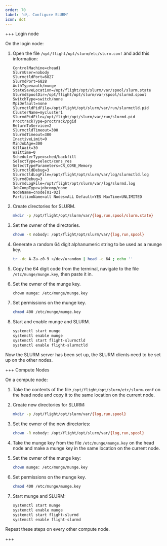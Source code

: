 ```yaml
---
order: 70
label: 'd\. Configure SLURM'
icon: dot
---
```






+++ Login node

On the login node:


1. Open the file `/opt/flight/opt/slurm/etc/slurm.conf` and add this information:
	```
	ControlMachine=chead1
	SlurmUser=nobody
	SlurmctldPort=6827
	SlurmdPort=6828
	AuthType=auth/munge
	StateSaveLocation=/opt/flight/opt/slurm/var/spool/slurm.state
	SlurmdSpoolDir=/opt/flight/opt/slurm/var/spool/slurmd.spool
	SwitchType=switch/none
	MpiDefault=none
	SlurmctldPidFile=/opt/flight/opt/slurm/var/run/slurmctld.pid
	ClusterName=mycluster1
	SlurmdPidFile=/opt/flight/opt/slurm/var/run/slurmd.pid
	ProctrackType=proctrack/pgid
	ReturnToService=2
	SlurmctldTimeout=300
	SlurmdTimeout=300
	InactiveLimit=0
	MinJobAge=300
	KillWait=30
	Waittime=0
	SchedulerType=sched/backfill
	SelectType=select/cons_res
	SelectTypeParameters=CR_CORE_Memory
	SlurmctldDebug=3
	SlurmctldLogFile=/opt/flight/opt/slurm/var/log/slurmctld.log
	SlurmdDebug=3
	SlurmdLogFile=/opt/flight/opt/slurm/var/log/slurmd.log
	JobCompType=jobcomp/none
	NodeName=cnode[01-02]
	PartitionName=all Nodes=ALL Default=YES MaxTime=UNLIMITED                         
	```

2. Create directories for SLURM.
	```bash
	mkdir -p /opt/flight/opt/slurm/var/{log,run,spool/slurm.state}
	```

3. Set the owner of the directories.
	```bash
	chown -R nobody: /opt/flight/opt/slurm/var/{log,run,spool}
	```

4. Generate a random 64 digit alphanumeric string to be used as a munge key.
	```bash
	tr -dc A-Za-z0-9 </dev/urandom | head -c 64 ; echo ''
	````

5. Copy the 64 digit code from the terminal, navigate to the file `/etc/munge/munge.key`, then paste it in.

6. Set the owner of the munge key.
	```
	chown munge: /etc/munge/munge.key
	```

7. Set permissions on the munge key.
	```bash
	chmod 400 /etc/munge/munge.key
	```

8. Start and enable munge and SLURM.
	```bash
	systemctl start munge
	systemctl enable munge
	systemctl start flight-slurmctld
	systemctl enable flight-slurmctld
	```

Now the SLURM server has been set up, the SLURM clients need to be set up on the other nodes.


+++ Compute Nodes

On a compute node:



1. Take the contents of the file `/opt/flight/opt/slurm/etc/slurm.conf` on the head node and copy it to the same location on the current node.

2. Create new directories for SLURM:
	```bash
	mkdir -p /opt/flight/opt/slurm/var/{log,run,spool}
	```

3. Set the owner of the new directories:
	```bash
	chown -R nobody: /opt/flight/opt/slurm/var/{log,run,spool}
	```

4. Take the munge key from the file `/etc/munge/munge.key` on the head node and make a munge key in the same location on the current node.

5. Set the owner of the munge key:
	```bash
	chown munge: /etc/munge/munge.key
	```
6. Set permissions on the munge key.
	```bash
	chmod 400 /etc/munge/munge.key
	```

7. Start munge and SLURM:
	```bash
	systemctl start munge
	systemctl enable munge
	systemctl start flight-slurmd
	systemctl enable flight-slurmd
	```

Repeat these steps on every other compute node.

+++

